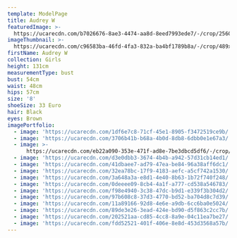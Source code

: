 ```yaml
---
template: ModelPage
title: Audrey W
featuredImage: >-
  https://ucarecdn.com/b7026676-8ae3-4474-aa8d-8eed7993ede7/-/crop/2560x1182/0,0/-/preview/
imageThumbnail: >-
  https://ucarecdn.com/c96583ba-46fd-4fa3-832a-ba4bf1789b8a/-/crop/489x625/1033,5/-/preview/
firstName: Audrey W
collection: Girls
height: 131cm
measurementType: bust
bust: 54cm
waist: 48cm
hips: 57cm
size: '8'
shoeSize: 33 Euro
hair: Black
eyes: Brown
imagePortfolio:
  - image: 'https://ucarecdn.com/1df6e7c8-71cf-45e1-8905-f3472519ce9b/'
  - image: 'https://ucarecdn.com/3706b41b-b68a-4b0d-8db8-6dbb0e1e67a3/'
  - image: >-
      https://ucarecdn.com/eb22a090-353e-471f-ad8e-7be3dbcd5df6/-/crop/585x953/467,58/-/preview/
  - image: 'https://ucarecdn.com/d3e0dbb3-3674-4b4b-a942-57d31cb14ed1/'
  - image: 'https://ucarecdn.com/41dbaee7-ad79-47ea-be84-96a38aff6dc1/'
  - image: 'https://ucarecdn.com/32ea78bc-17f9-4183-aefc-a5cf742a1530/'
  - image: 'https://ucarecdn.com/3a648a3a-e8d1-4e40-8b63-1b72f740f248/'
  - image: 'https://ucarecdn.com/0deeee09-8cb4-4a1f-a777-cd538a546783/'
  - image: 'https://ucarecdn.com/f98e4940-3c38-47dc-b9d1-e339f3b304d2/'
  - image: 'https://ucarecdn.com/97b608c8-37d3-4770-bd52-ba704d8c7d39/'
  - image: 'https://ucarecdn.com/11a89166-92d8-4e6e-a9db-6cc6ba0e5024/'
  - image: 'https://ucarecdn.com/89de3e26-3ead-424e-bd90-d5f863c2cc7b/'
  - image: 'https://ucarecdn.com/202521aa-cd85-4cc8-8a9e-04c11ea7be27/'
  - image: 'https://ucarecdn.com/fdd52521-401f-406e-8e8d-453d3568a57b/'
---
```


